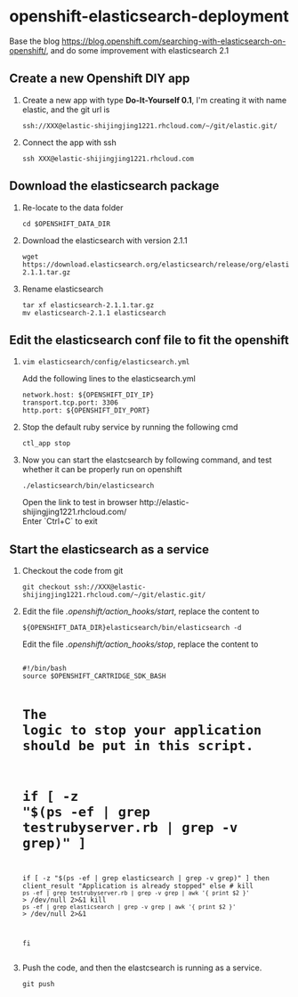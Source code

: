 # openshift-elasticsearch-deployment
Base the blog https://blog.openshift.com/searching-with-elasticsearch-on-openshift/, and do some improvement with elasticsearch 2.1


<h2>Create a new Openshift DIY app</h2>
<ol>
<li>Create a new app with type <strong>Do-It-Yourself 0.1</strong>, I'm creating it with name elastic, and the git url is
<pre><code>ssh://XXX@elastic-shijingjing1221.rhcloud.com/~/git/elastic.git/</code></pre>
</li>
<li>
Connect the app with ssh
<pre><code>ssh XXX@elastic-shijingjing1221.rhcloud.com
</code></pre>
</li>
</ol>

<h2>Download the elasticsearch package</h2>
<ol>
<li>Re-locate to the data folder
<pre><code>cd $OPENSHIFT_DATA_DIR</code></pre>
</li>
<li>
Download the elasticsearch with version 2.1.1
<pre><code>wget https://download.elasticsearch.org/elasticsearch/release/org/elasticsearch/distribution/tar/elasticsearch/2.1.1/elasticsearch-2.1.1.tar.gz
</code></pre>
</li>
<li>
Rename elasticsearch
<pre><code>tar xf elasticsearch-2.1.1.tar.gz
</code><code>mv elasticsearch-2.1.1 elasticsearch
</code></pre>
</li>
</ol>


<h2>Edit the elasticsearch conf file to fit the openshift</h2>
<ol>
<li>
<pre><code>vim elasticsearch/config/elasticsearch.yml
</code></pre>
Add the following lines to the elasticsearch.yml
<pre><code>network.host: ${OPENSHIFT_DIY_IP}
transport.tcp.port: 3306
http.port: ${OPENSHIFT_DIY_PORT}
</code></pre>
</li>
<li>
Stop the default ruby service by running the following cmd
<pre><code>ctl_app stop</code></pre>
</li>
<li>
Now you can start the elastcsearch by following command, and test whether it can be properly run on openshift
<pre><code>./elasticsearch/bin/elasticsearch
</code></pre>
Open the link to test in browser http://elastic-shijingjing1221.rhcloud.com/ <br/>
Enter `Ctrl+C` to exit
</li>
</ol>

<h2>Start the elasticsearch as a service</h2>
<ol>
<li>
Checkout the code from git
<pre><code>git checkout ssh://XXX@elastic-shijingjing1221.rhcloud.com/~/git/elastic.git/
</code></pre>
</li>
<li>
Edit the file <i>.openshift/action_hooks/start</i>, replace the content to 
<pre><code>${OPENSHIFT_DATA_DIR}elasticsearch/bin/elasticsearch -d
</code></pre>
Edit the file <i>.openshift/action_hooks/stop</i>, replace the content to 
<pre><code>
#!/bin/bash
source $OPENSHIFT_CARTRIDGE_SDK_BASH

# The logic to stop your application should be put in this script.
# if [ -z "$(ps -ef | grep testrubyserver.rb | grep -v grep)" ]
if [ -z "$(ps -ef | grep elasticsearch | grep -v grep)" ]
then
    client_result "Application is already stopped"
else
    # kill `ps -ef | grep testrubyserver.rb | grep -v grep | awk '{ print $2 }'` > /dev/null 2>&1
      kill `ps -ef | grep elasticsearch | grep -v grep | awk '{ print $2 }'` > /dev/null 2>&1
  
fi
</code></pre>
</li>
<li>
Push the code, and then the elastcsearch is running as a service.
<pre><code>git push
</code></pre>
</li>
</ol>

